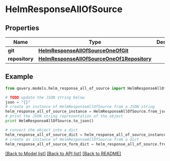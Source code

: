 # HelmResponseAllOfSource


## Properties
Name | Type | Description | Notes
------------ | ------------- | ------------- | -------------
**git** | [**HelmResponseAllOfSourceOneOfGit**](HelmResponseAllOfSourceOneOfGit.md) |  | [optional] 
**repository** | [**HelmResponseAllOfSourceOneOf1Repository**](HelmResponseAllOfSourceOneOf1Repository.md) |  | [optional] 

## Example

```python
from qovery.models.helm_response_all_of_source import HelmResponseAllOfSource

# TODO update the JSON string below
json = "{}"
# create an instance of HelmResponseAllOfSource from a JSON string
helm_response_all_of_source_instance = HelmResponseAllOfSource.from_json(json)
# print the JSON string representation of the object
print HelmResponseAllOfSource.to_json()

# convert the object into a dict
helm_response_all_of_source_dict = helm_response_all_of_source_instance.to_dict()
# create an instance of HelmResponseAllOfSource from a dict
helm_response_all_of_source_form_dict = helm_response_all_of_source.from_dict(helm_response_all_of_source_dict)
```
[[Back to Model list]](../README.md#documentation-for-models) [[Back to API list]](../README.md#documentation-for-api-endpoints) [[Back to README]](../README.md)


